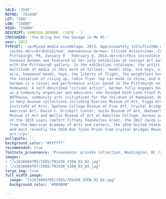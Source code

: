```yaml
---
SALE: '2565'
REFNO: "781430"
LOT: "208"
LOW: "15000"
HIGH: "25000"
DESCRIPT: VANESSA GERMAN  (1976 - )
CROSSHEAD: 'You Bring Out the Savage in Me #1.'
year: 2013
TYPESET: '<p>Mixed media assemblage, 2013. Approximately 1321x711x508 mm; 52x28x20
  inches.<br><br>Exhibited: <em>Vanessa German: Citizen Artist</em>, Concept Art Gallery,
  Pittsburgh, PA, January 9 - February 8, 2014.<br><br>This incredible sculpture by
  Vanessa German was featured in her solo exhibition at Concept Art Gallery, her first
  with the Pittsburgh gallery. In the exhibition catalogue, the artist describes the
  multitude of media in this work as follows: "model ship, old keys, silk quilt, twine,
  wire, homewood beads, hope, the liberty of flight, the weightless bones, of sorrow,
  the sensation of rising up, radio flyer toy car—made in china, and bird salt shaker."<br><br>Vanessa
  German is a visual and performance artist based in the Pittsburgh neighborhood of
  Homewood. A self-described "citizen artist", German fully engages her community
  as a community organizer and advocate; she founded both Love Front Porch and the
  ARThouse, community arts initiatives for the children of Homewood. Her work is found
  in many museum collections including Everson Museum of Art, Figge Art Museum, Flint
  Institute of Arts, Spelman College Museum of Fine Art, Crystal Bridges Museum of
  American Art, David C. Driskell Center, Snite Museum of Art, Wadsworth Atheneum
  Museum of Art and Wellin Museum of Art at Hamilton College. German was the recipient
  of the 2015 Louis Comfort Tiffany Foundation Grant, the 2017 Jacob Lawrence Award
  from the American Academy of Arts and Letters, the 2018 United States Artist Grant
  and most recently the 2018 Don Tyson Prize from Crystal Bridges Museum of American
  Art.</p>'
pullquote: ''
background_color: "#ffffff"
recommended: true
footnote_provenance: 'Provenance: private collection, Washington, DC (2014).'
images:
- "/v1616604795/2565/781430_VIEW_02_02.jpg"
- "/v1616604797/2565/781430_VIEW_03_03.jpg"
large_img: true
full_width_image:
  image: "/v1616604795/2565/781430_VIEW_02_02.jpg"
  background_color: "#9B9B9B"

---
```

